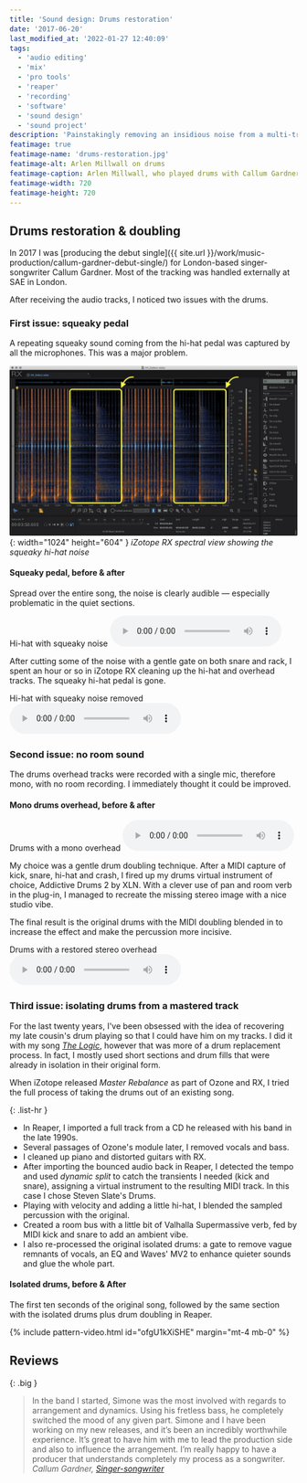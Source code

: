 ```yaml
---
title: 'Sound design: Drums restoration'
date: '2017-06-20'
last_modified_at: '2022-01-27 12:40:09'
tags:
  - 'audio editing'
  - 'mix'
  - 'pro tools'
  - 'reaper'
  - 'recording'
  - 'software'
  - 'sound design'
  - 'sound project'
description: 'Painstakingly removing an insidious noise from a multi-track recording, plus various techniques for drum replacing and drum doubling.'
featimage: true
featimage-name: 'drums-restoration.jpg'
featimage-alt: Arlen Millwall on drums
featimage-caption: Arlen Millwall, who played drums with Callum Gardner
featimage-width: 720
featimage-height: 720
---
```

## Drums restoration & doubling

In 2017 I was [producing the debut single]({{ site.url }}/work/music-production/callum-gardner-debut-single/) for London-based singer-songwriter Callum Gardner. Most of the tracking was handled externally at SAE in London.

After receiving the audio tracks, I noticed two issues with the drums.

### First issue: squeaky pedal

A repeating squeaky sound coming from the hi-hat pedal was captured by all the microphones. This was a major problem.

![iZotope RX spectral view showing the squeaky hi-hat noise](/assets/images/audio-editing-rx-squeaky-hihat.jpg){: width="1024" height="604" }
*iZotope RX spectral view showing the squeaky hi-hat noise*

#### Squeaky pedal, before & after

Spread over the entire song, the noise is clearly audible &mdash; especially problematic in the quiet sections.

<div class="audioplayer">
  <span>Hi-hat with squeaky noise</span>
  <audio controls>
    <source src="{{ site.url }}/assets/sounds/drums-correction-hihat-squeaky.mp3" type="audio/mpeg" />
    <p>Download the <a href="{{ site.url }}/assets/sounds/drums-correction-hihat-squeaky.mp3">MP3 audio file</a> (759 KB).</p>
  </audio>
</div>

After cutting some of the noise with a gentle gate on both snare and rack, I spent an hour or so in iZotope RX cleaning up the hi-hat and overhead tracks. The squeaky hi-hat pedal is gone.

<div class="audioplayer">
  <span>Hi-hat with squeaky noise removed</span>
  <audio controls>
    <source src="{{ site.url }}/assets/sounds/drums-correction-hihat-squeaky-clean.mp3" type="audio/mpeg" />
    <p>Download the <a href="{{ site.url }}/assets/sounds/drums-correction-hihat-squeaky-clean.mp3">MP3 audio file</a> (751 KB).</p>
  </audio>
</div>

### Second issue: no room sound

The drums overhead tracks were recorded with a single mic, therefore mono, with no room recording. I immediately thought it could be improved.

#### Mono drums overhead, before &amp; after

<div class="audioplayer">
  <span>Drums with a mono overhead</span>
  <audio controls>
    <source src="{{ site.url }}/assets/sounds/drums-correction-room-mono.mp3" type="audio/mpeg" />
    <p>Download the <a href="{{ site.url }}/assets/sounds/drums-correction-room-mono.mp3">MP3 audio file</a> (1.8 MB).</p>
  </audio>
</div>

My choice was a gentle drum doubling technique. After a MIDI capture of kick, snare, hi-hat and crash, I fired up my drums virtual instrument of choice, Addictive Drums 2 by XLN. With a clever use of pan and room verb in the plug-in, I managed to recreate the missing stereo image with a nice studio vibe.

The final result is the original drums with the MIDI doubling blended in to increase the effect and make the percussion more incisive.

<div class="audioplayer">
  <span>Drums with a restored stereo overhead</span>
  <audio controls>
    <source src="{{ site.url }}/assets/sounds/drums-correction-room-stereo-restored.mp3" type="audio/mpeg" />
    <p>Download the <a href="{{ site.url }}/assets/sounds/drums-correction-room-stereo-restored.mp3">MP3 audio file</a> (1.8 MB).</p>
  </audio>
</div>

### Third issue: isolating drums from a mastered track

For the last twenty years, I've been obsessed with the idea of recovering my late cousin's drum playing so that I could have him on my tracks. I did it with my song [_The Logic_](https://minutestomidnight.bandcamp.com/track/the-logic), however that was more of a drum replacement process. In fact, I mostly used short sections and drum fills that were already in isolation in their original form.

When iZotope released _Master Rebalance_ as part of Ozone and RX, I tried the full process of taking the drums out of an existing song.

{: .list-hr }
- In Reaper, I imported a full track from a CD he released with his band in the late 1990s.
- Several passages of Ozone's module later, I removed vocals and bass.
- I cleaned up piano and distorted guitars with RX.
- After importing the bounced audio back in Reaper, I detected the tempo and used _dynamic split_ to catch the transients I needed (kick and snare), assigning a virtual instrument to the resulting MIDI track. In this case I chose Steven Slate's Drums.
- Playing with velocity and adding a little hi-hat, I blended the sampled percussion with the original.
- Created a room bus with a little bit of Valhalla Supermassive verb, fed by MIDI kick and snare to add an ambient vibe.
- I also re-processed the original isolated drums: a gate to remove vague remnants of vocals, an EQ and Waves' MV2 to enhance quieter sounds and glue the whole part.

#### Isolated drums, before &amp; After

The first ten seconds of the original song, followed by the same section with the isolated drums plus drum doubling in Reaper.

{% include pattern-video.html id="ofgU1kXiSHE" margin="mt-4 mb-0" %}

## Reviews

{: .big }
> In the band I started, Simone was the most involved with regards to arrangement and dynamics. Using his fretless bass, he completely switched the mood of any given part. Simone and I have been working on my new releases, and it’s been an incredibly worthwhile experience. It’s great to have him with me to lead the production side and also to influence the arrangement. I’m really happy to have a producer that understands completely my process as a songwriter.
> <cite>Callum Gardner, [Singer-songwriter](https://callumgardnerofficial.com/)</cite>